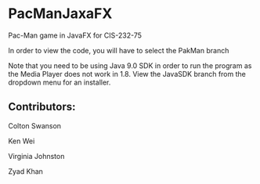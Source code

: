 # PacManJaxaFX
Pac-Man game in JavaFX for CIS-232-75

In order to view the code, you will have to select the PakMan branch 

Note that you need to be using Java 9.0 SDK in order to run the program as the Media Player does not work in 1.8. View the JavaSDK branch from the dropdown menu for an installer. 

## Contributors: 

Colton Swanson

Ken Wei

Virginia Johnston

Zyad Khan
